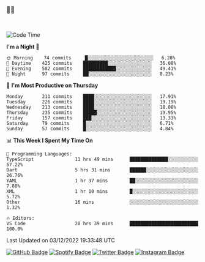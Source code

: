 ### 🤙🍺

<!-- <a href="https://github-readme-stats.vercel.app/api?username=hzak2xx&count_private=true&show_icons=true&theme=dracula">
  <img align="center" src="https://github-readme-stats.vercel.app/api?username=hzak2xx&count_private=true&show_icons=true&theme=dracula" />
</a>
</br> -->
</br>

<!--START_SECTION:waka-->
![Code Time](http://img.shields.io/badge/Code%20Time-2%2C045%20hrs%209%20mins-blue)

**I'm a Night 🦉** 

```text
🌞 Morning    74 commits     █░░░░░░░░░░░░░░░░░░░░░░░░   6.28% 
🌆 Daytime    425 commits    █████████░░░░░░░░░░░░░░░░   36.08% 
🌃 Evening    582 commits    ████████████░░░░░░░░░░░░░   49.41% 
🌙 Night      97 commits     ██░░░░░░░░░░░░░░░░░░░░░░░   8.23%

```
📅 **I'm Most Productive on Thursday** 

```text
Monday       211 commits    ████░░░░░░░░░░░░░░░░░░░░░   17.91% 
Tuesday      226 commits    ████░░░░░░░░░░░░░░░░░░░░░   19.19% 
Wednesday    213 commits    ████░░░░░░░░░░░░░░░░░░░░░   18.08% 
Thursday     235 commits    █████░░░░░░░░░░░░░░░░░░░░   19.95% 
Friday       157 commits    ███░░░░░░░░░░░░░░░░░░░░░░   13.33% 
Saturday     79 commits     █░░░░░░░░░░░░░░░░░░░░░░░░   6.71% 
Sunday       57 commits     █░░░░░░░░░░░░░░░░░░░░░░░░   4.84%

```


📊 **This Week I Spent My Time On** 

```text
💬 Programming Languages: 
TypeScript               11 hrs 49 mins      ██████████████░░░░░░░░░░░   57.22% 
Dart                     5 hrs 31 mins       ██████░░░░░░░░░░░░░░░░░░░   26.76% 
YAML                     1 hr 37 mins        ██░░░░░░░░░░░░░░░░░░░░░░░   7.88% 
XML                      1 hr 10 mins        █░░░░░░░░░░░░░░░░░░░░░░░░   5.72% 
Other                    16 mins             ░░░░░░░░░░░░░░░░░░░░░░░░░   1.32%

🔥 Editors: 
VS Code                  20 hrs 39 mins      █████████████████████████   100.0%

```


 Last Updated on 03/12/2022 19:33:48 UTC
<!--END_SECTION:waka-->

[![GitHub Badge](https://img.shields.io/badge/GitHub-100000?style=for-the-badge&logo=github&logoColor=white)](https://github.com/hzak2xx)
[![Spotify Badge](https://img.shields.io/badge/Spotify-1ED760?&style=for-the-badge&logo=spotify&logoColor=white)](https://open.spotify.com/user/uf90s6sbbh75a1mt44clkhkvf)
[![Twitter Badge](https://img.shields.io/badge/Twitter-1DA1F2?style=for-the-badge&logo=twitter&logoColor=white)](https://twitter.com/hzak2xx)
[![Instagram Badge](https://img.shields.io/badge/Instagram-E4405F?style=for-the-badge&logo=instagram&logoColor=white)](https://www.instagram.com/hzak2xx/)
